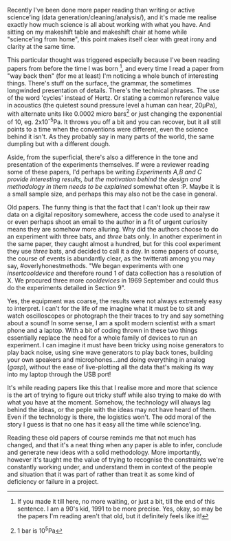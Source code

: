 <!--
.. title: The art of constraints?
.. slug: constraints
.. date: 2020-05-12 05:00:15 UTC+02:00
.. category: 
.. description: 
.. type: text
.. status: private
-->

Recently I've been done more paper reading than writing or active science'ing
(data generation/cleaning/analysis/), and it's made me realise exactly how
much science is all about working with what you have. And sitting on my makeshift
table and makeshift chair at home while "science'ing from home", this point makes itself clear with great irony 
and clarity at the same time. 

This particular thought was triggered especially because I've been reading papers
from before the time I was born [^1], and every time I read a paper from 
"way back then" (for me at least) I'm noticing a whole bunch of interesting things. 
There's stuff on the surface, the grammar, the sometimes longwinded presentation
of details. There's the technical phrases. The use of the word 'cycles' instead
of Hertz. Or stating a common reference value in acoustics (the quietest sound pressure level
a human can hear, 20&mu;Pa), with alternate units like 0.0002 micro bars[^2] or just
changing the exponential of 10, eg. 2x10<sup>-5</sup>Pa. It throws you off a bit
and you can recover, but  it all still points to a time when the conventions 
were different, even the science behind it isn't. As they probably say in 
many  parts of the world, the same dumpling but with a different dough.  

Aside, from the superficial, there's also a difference in the tone and presentation
of the experiments themselves. If were a reviewer reading some of these papers, 
I'd perhaps be writing *Experiments A,B and C provide interesting results, but the  motivation behind the design and methodology in them needs to be explained* somewhat often :P. Maybe it is a small sample size, 
and perhaps this may also not be the case in general. 

Old papers. The funny thing is that the fact that I can't look up their raw
data on a digital repository somewhere, access the code used to analyse it 
or even perhaps shoot an email to the author in a fit of urgent curiosity 
means they are somehow more alluring. Why  did the authors choose to 
do an experiment with three bats, and *three* bats only. In another 
experiment in the same paper, they caught almost a hundred, but for 
this cool experiment they use *three* bats, and decided to call it a day. 
In some papers of course, the course of events is abundantly clear, 
as the twitterati among you may say, #overlyhonestmethods. "We began experiments
with one *insertcooldevice* and therefore round 1 of data collection has 
a resolution of X. We procured three more *cooldevices* in 1969 September
and could thus do the experiments detailed in Section 9". 

Yes, the equipment was coarse, the results were not always extremely 
easy to interpret. I can't for the life of me imagine what it must be 
to sit and watch oscilloscopes or photograph the their traces to try 
and say something about a sound! In some sense, I am a spolit modern 
scientist with a smart phone and a laptop. With a bit of 
coding thrown in these two things essentially replace the need for 
a whole family of  devices to run an experiment. I can imagine 
it must have been tricky using noise generators to play back noise, using 
sine wave generators to play back tones, building your own speakers and microphones...and doing everything in 
analog (*gasp*), without the ease of live-plotting all the data that's  making
 its way into my laptop through the USB port! 

It's while reading papers like this that I realise more and more that science
is the art of trying to figure out tricky stuff while also trying to make do 
with what you have at the moment. Somehow, the technology will 
always lag behind the ideas, or the peple with the ideas may not have 
heard of them. Even if the technology  is there, the logistics won't. The 
odd moral of the story I guess is that no one has it easy all the time while 
science'ing. 

Reading these old papers of course reminds me that not much has changed, 
and that it's a neat thing when any paper is  able to infer, conclude and generate new
ideas with a solid methodology. More importantly, however it's taught me 
the value of trying to recognise the constraints we're constantly working under, 
and understand them in context of the people and situation that it was part of rather
than treat it as some kind of deficiency or failure in a project. 


[^1]: If you made it till here, no more waiting, or just a bit, till the end of 
this sentence. I am a 90's kid, 1991 to be more precise. Yes, okay, so may be 
the papers I'm reading aren't that old, but it definitely feels like it!
[^2]: 1 bar is 10<sup>5</sup>Pa
